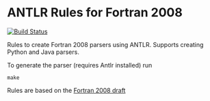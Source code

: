 ANTLR Rules for Fortran 2008
============================
[![Build Status](https://travis-ci.org/ScottWales/fortran08parse.svg?branch=master)](https://travis-ci.org/ScottWales/fortran08parse)

Rules to create Fortran 2008 parsers using ANTLR. Supports creating Python and
Java parsers.

To generate the parser (requires Antlr installed) run

    make

Rules are based on the [Fortran 2008 draft](http://www.j3-fortran.org/doc/year/10/10-007.pdf)
